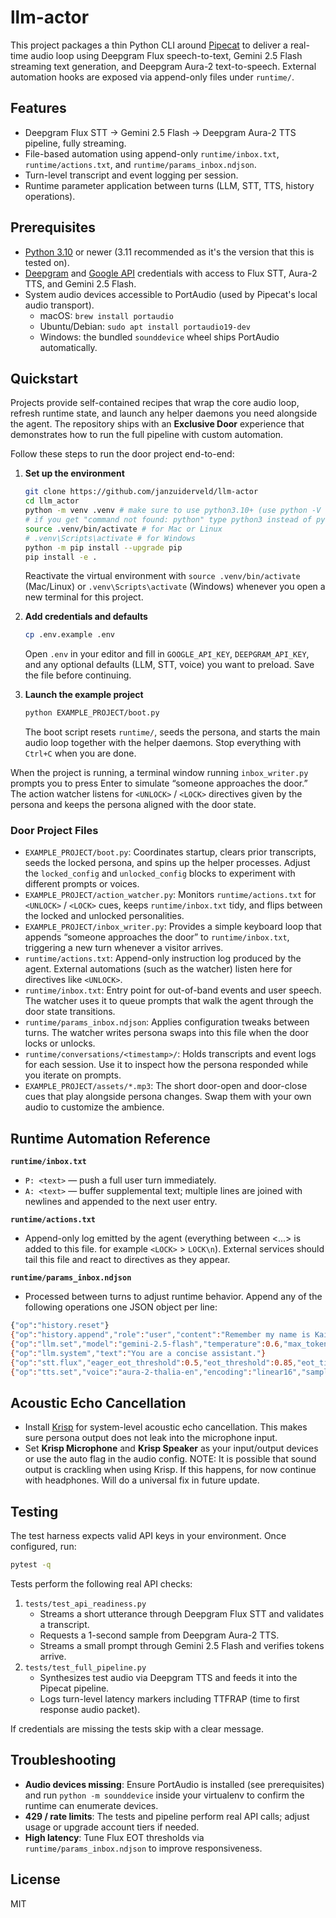 # llm-actor

This project packages a thin Python CLI around [Pipecat](https://docs.pipecat.ai/) to deliver a real-time audio loop using Deepgram Flux speech-to-text, Gemini 2.5 Flash streaming text generation, and Deepgram Aura-2 text-to-speech. External automation hooks are exposed via append-only files under `runtime/`.

## Features

* Deepgram Flux STT → Gemini 2.5 Flash → Deepgram Aura-2 TTS pipeline, fully streaming.
* File-based automation using append-only `runtime/inbox.txt`, `runtime/actions.txt`, and `runtime/params_inbox.ndjson`.
* Turn-level transcript and event logging per session.
* Runtime parameter application between turns (LLM, STT, TTS, history operations).

## Prerequisites

* [Python 3.10](https://www.python.org/downloads/) or newer (3.11 recommended as it's the version that this is tested on).
* [Deepgram](https://developers.deepgram.com/reference/deepgram-api-overview) and [Google API](https://ai.google.dev/gemini-api/docs/api-key) credentials with access to Flux STT, Aura-2 TTS, and Gemini 2.5 Flash.
* System audio devices accessible to PortAudio (used by Pipecat's local audio transport).
  * macOS: `brew install portaudio`
  * Ubuntu/Debian: `sudo apt install portaudio19-dev`
  * Windows: the bundled `sounddevice` wheel ships PortAudio automatically.

## Quickstart

Projects provide self-contained recipes that wrap the core audio loop, refresh runtime state, and launch any helper daemons you need alongside the agent. The repository ships with an **Exclusive Door** experience that demonstrates how to run the full pipeline with custom automation.

Follow these steps to run the door project end-to-end:

1. **Set up the environment**

   ```bash
   git clone https://github.com/janzuiderveld/llm-actor
   cd llm_actor
   python -m venv .venv # make sure to use python3.10+ (use python -V to check)
   # if you get "command not found: python" type python3 instead of python
   source .venv/bin/activate # for Mac or Linux
   # .venv\Scripts\activate # for Windows
   python -m pip install --upgrade pip 
   pip install -e .
   ```

   Reactivate the virtual environment with `source .venv/bin/activate` (Mac/Linux) or `.venv\Scripts\activate` (Windows) whenever you open a new terminal for this project.

2. **Add credentials and defaults**

   ```bash
   cp .env.example .env
   ```

   Open `.env` in your editor and fill in `GOOGLE_API_KEY`, `DEEPGRAM_API_KEY`, and any optional defaults (LLM, STT, voice) you want to preload. Save the file before continuing.

4. **Launch the example project**

   ```bash
   python EXAMPLE_PROJECT/boot.py
   ```

   The boot script resets `runtime/`, seeds the persona, and starts the main audio loop together with the helper daemons. Stop everything with `Ctrl+C` when you are done.

When the project is running, a terminal window running `inbox_writer.py` prompts you to press Enter to simulate “someone approaches the door.” The action watcher listens for `<UNLOCK>` / `<LOCK>` directives given by the persona and keeps the persona aligned with the door state.

### Door Project Files

- `EXAMPLE_PROJECT/boot.py`: Coordinates startup, clears prior transcripts, seeds the locked persona, and spins up the helper processes. Adjust the `locked_config` and `unlocked_config` blocks to experiment with different prompts or voices.
- `EXAMPLE_PROJECT/action_watcher.py`: Monitors `runtime/actions.txt` for `<UNLOCK>` / `<LOCK>` cues, keeps `runtime/inbox.txt` tidy, and flips between the locked and unlocked personalities.
- `EXAMPLE_PROJECT/inbox_writer.py`: Provides a simple keyboard loop that appends “someone approaches the door” to `runtime/inbox.txt`, triggering a new turn whenever a visitor arrives.
- `runtime/actions.txt`: Append-only instruction log produced by the agent. External automations (such as the watcher) listen here for directives like `<UNLOCK>`.
- `runtime/inbox.txt`: Entry point for out-of-band events and user speech. The watcher uses it to queue prompts that walk the agent through the door state transitions.
- `runtime/params_inbox.ndjson`: Applies configuration tweaks between turns. The watcher writes persona swaps into this file when the door locks or unlocks.
- `runtime/conversations/<timestamp>/`: Holds transcripts and event logs for each session. Use it to inspect how the persona responded while you iterate on prompts.
- `EXAMPLE_PROJECT/assets/*.mp3`: The short door-open and door-close cues that play alongside persona changes. Swap them with your own audio to customize the ambience.


## Runtime Automation Reference

**`runtime/inbox.txt`**
- `P: <text>` — push a full user turn immediately.
- `A: <text>` — buffer supplemental text; multiple lines are joined with newlines and appended to the next user entry.

**`runtime/actions.txt`**
- Append-only log emitted by the agent (everything between <...> is added to this file. for example `<LOCK>` > `LOCK\n`). External services should tail this file and react to directives as they appear.

**`runtime/params_inbox.ndjson`**
- Processed between turns to adjust runtime behavior. Append any of the following operations one JSON object per line:

```bash
{"op":"history.reset"}
{"op":"history.append","role":"user","content":"Remember my name is Kai."}
{"op":"llm.set","model":"gemini-2.5-flash","temperature":0.6,"max_tokens":1024}
{"op":"llm.system","text":"You are a concise assistant."}
{"op":"stt.flux","eager_eot_threshold":0.5,"eot_threshold":0.85,"eot_timeout_ms":1500}
{"op":"tts.set","voice":"aura-2-thalia-en","encoding":"linear16","sample_rate":24000}
```

## Acoustic Echo Cancellation

- Install [Krisp](https://krisp.ai/download/) for system-level acoustic echo cancellation. This makes sure persona output does not leak into the microphone input.
- Set **Krisp Microphone** and **Krisp Speaker** as your input/output devices or use the auto flag in the audio config.
NOTE: It is possible that sound output is crackling when using Krisp. If this happens, for now continue with headphones. Will do a universal fix in future update.

## Testing

The test harness expects valid API keys in your environment. Once configured, run:

```bash
pytest -q
```

Tests perform the following real API checks:

1. `tests/test_api_readiness.py`
   * Streams a short utterance through Deepgram Flux STT and validates a transcript.
   * Requests a 1-second sample from Deepgram Aura-2 TTS.
   * Streams a small prompt through Gemini 2.5 Flash and verifies tokens arrive.
2. `tests/test_full_pipeline.py`
   * Synthesizes test audio via Deepgram TTS and feeds it into the Pipecat pipeline.
   * Logs turn-level latency markers including TTFRAP (time to first response audio packet).

If credentials are missing the tests skip with a clear message.

## Troubleshooting

* **Audio devices missing**: Ensure PortAudio is installed (see prerequisites) and run `python -m sounddevice` inside your virtualenv to confirm the runtime can enumerate devices.
* **429 / rate limits**: The tests and pipeline perform real API calls; adjust usage or upgrade account tiers if needed.
* **High latency**: Tune Flux EOT thresholds via `runtime/params_inbox.ndjson` to improve responsiveness.

## License

MIT
